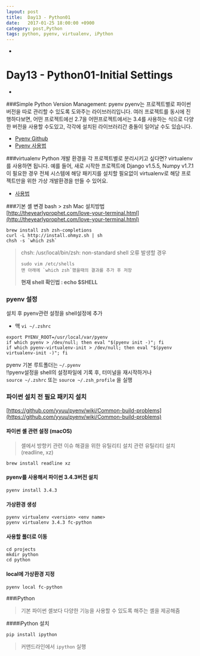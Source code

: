```yaml
---
layout: post
title:  Day13 - Python01
date:   2017-01-25 18:00:00 +0900
category: post,Python
tags: python, pyenv, virtualenv, iPython
---
```


-
# Day13 - Python01-Initial Settings
-
###Simple Python Version Management: pyenv
pyenv는 프로젝트별로 파이썬 버전을 따로 관리할 수 있도록 도와주는 라이브러리입니다.
여러 프로젝트를 동시에 진행하다보면, 어떤 프로젝트에선 2.7을 어떤프로젝트에서는 3.4를 사용하는 식으로 다양한 버전을 사용할 수도있고, 각각에 설치된 라이브러리간 충돌이 일어날 수도 있습니다.  

 * [Pyenv Github](https://github.com/yyuu/pyenv)  
 * [Pyenv 사용법](https://dobest.io/how-to-set-python-dev-env/) 


###virtualenv
Python 개발 환경을 각 프로젝트별로 분리시키고 싶다면? virtualenv를 사용하면 됩니다. 예를 들어, 새로 시작한 프로젝트에 Django v1.5.5, Numpy v1.7.1이 필요한 경우 전체 시스템에 해당 패키지를 설치할 필요없이 virtualenv로 해당 프로젝트만을 위한 가상 개발환경을 만들 수 있어요.  

 * [사용법](http://pythoninreal.blogspot.kr/2013/12/virtualenv.html)

###기본 셸 변경 bash > zsh
Mac 설치방법  
[http://theyearlyprophet.com/love-your-terminal.html](http://theyearlyprophet.com/love-your-terminal.html)




```
brew install zsh zsh-completions    
curl -L http://install.ohmyz.sh | sh
chsh -s `which zsh`  
```

> chsh: /usr/local/bin/zsh: non-standard shell 오류 발생할 경우  
> 
> ```
> sudo vim /etc/shells    
> 맨 아래에 `which zsh`했을때의 결과를 추가 후 저장
> ```
> **현재 shell 확인법 : echo $SHELL**




### pyenv 설정
설치 후 pyenv관련 설정을 shell설정에 추가  

 * 맥 ```vi ~/.zshrc```

```
export PYENV_ROOT=/usr/local/var/pyenv  
if which pyenv > /dev/null; then eval "$(pyenv init -)"; fi
if which pyenv-virtualenv-init > /dev/null; then eval "$(pyenv virtualenv-init -)"; fi
```
pyenv 기본 루트폴더는 ```~/.pyenv```  
!!pyenv설정을 shell의 설정파일에 기록 후, 터미널을 재시작하거나  
 ```source ~/.zshrc``` 또는 ```source ~/.zsh_profile``` 을 실행


### 파이썬 설치 전 필요 패키지 설치  

[https://github.com/yyuu/pyenv/wiki/Common-build-problems](https://github.com/yyuu/pyenv/wiki/Common-build-problems)

#### 파이썬 셸 관련 설정 (macOS)
>셸에서 방향키 관련 이슈 해결을 위한 유틸리티 설치
관련 유틸리티 설치 (readline, xz)  

```  
brew install readline xz

```
#### pyenv를 사용해서 파이썬 3.4.3버전 설치

```
pyenv install 3.4.3
```
#### 가상환경 생성
```
pyenv virtualenv <version> <env name>
pyenv virtualenv 3.4.3 fc-python
```

#### 사용할 폴더로 이동
```
cd projects  
mkdir python  
cd python
```
#### local에 가상환경 지정
```
pyenv local fc-python
```

###iPython
>기본 파이썬 셸보다 다양한 기능을 사용할 수 있도록 해주는 셸을 제공해줌

####iPython 설치

```
pip install ipython
```
> 커맨드라인에서 ```ipython``` 실행
